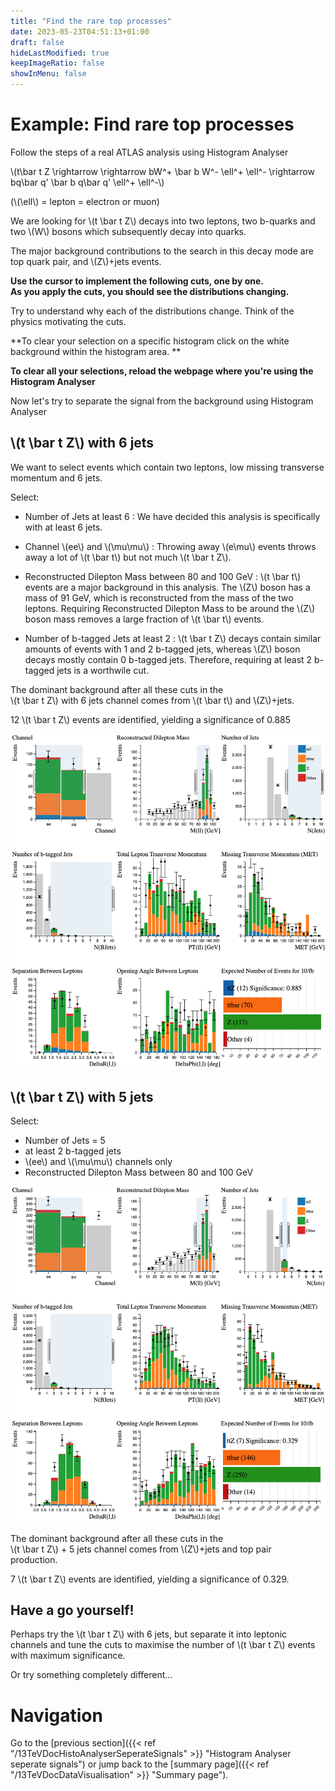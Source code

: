 ```yaml
---
title: "Find the rare top processes"
date: 2023-05-23T04:51:13+01:00
draft: false
hideLastModified: true
keepImageRatio: false
showInMenu: false
---
```


# Example: Find rare top processes

Follow the steps of a real ATLAS analysis using Histogram Analyser

\\(t\bar t Z \rightarrow \rightarrow bW^+ \bar b W^- \ell^+ \ell^- \rightarrow bq\bar q' \bar b q\bar q' \ell^+ \ell^-\\)

(\\(\ell\\) = lepton = electron or muon)

We are looking for \\(t \bar t Z\\) decays into two leptons, two b-quarks and two \\(W\\) bosons which subsequently decay into quarks.

The major background contributions to the search in this decay mode are top quark pair, and \\(Z\\)+jets events.


**Use the cursor to implement the following cuts, one by one.  
As you apply the cuts, you should see the distributions changing.**

Try to understand why each of the distributions change.  Think of the physics motivating the cuts.

**To clear your selection on a specific histogram click on the white background within the histogram area. **

**To clear all your selections, reload the webpage where you're using the Histogram Analyser**

Now let's try to separate the signal from the background using Histogram Analyser

## \\(t \bar t Z\\) with 6 jets

We want to select events which contain two leptons, low missing transverse momentum and 6 jets.

Select:

* Number of Jets at least 6 : We have decided this analysis is specifically with at least 6 jets.

* Channel \\(ee\\) and \\(\mu\mu\\) : Throwing away \\(e\mu\\) events throws away a lot of \\(t \bar t\\) but not much \\(t \bar t Z\\).

* Reconstructed Dilepton Mass between 80 and 100 GeV : \\(t \bar t\\) events are a major background in this analysis.  The \\(Z\\) boson has a mass of 91 GeV, which is reconstructed from the mass of the two leptons.  Requiring Reconstructed Dilepton Mass to be around the \\(Z\\) boson mass removes a large fraction of \\(t \bar t\\) events.

* Number of b-tagged Jets at least 2 : \\(t \bar t Z\\) decays contain similar amounts of events with 1 and 2 b-tagged jets, whereas \\(Z\\) boson decays mostly contain 0 b-tagged jets. Therefore, requiring at least 2 b-tagged jets is a worthwile cut.

The dominant background after all these cuts in the  
\\(t \bar t Z\\) with 6 jets channel comes from \\(t \bar t\\) and \\(Z\\)+jets.

12 \\(t \bar t Z\\) events are identified, yielding a significance of 0.885

![](images/ttZ6jet.png)

## \\(t \bar t Z\\) with 5 jets

Select:

* Number of Jets = 5
* at least 2 b-tagged jets
* \\(ee\\) and \\(\mu\mu\\) channels only
* Reconstructed Dilepton Mass between 80 and 100 GeV

![](images/ttZ5jet.png)

The dominant background after all these cuts in the  
\\(t \bar t Z\\) + 5 jets channel comes from \\(Z\\)+jets and top pair  
production.

7 \\(t \bar t Z\\) events are identified, yielding a significance of 0.329.

## Have a go yourself!

Perhaps try the \\(t \bar t Z\\) with 6 jets, but separate it into leptonic channels and tune the cuts to maximise the number of \\(t \bar t Z\\) events with maximum significance.

Or try something completely different...

# Navigation
Go to the [previous section]({{< ref "/13TeVDocHistoAnalyserSeperateSignals" >}} "Histogram Analyser seperate signals") or jump back to the [summary page]({{< ref "/13TeVDocDataVisualisation" >}} "Summary page").